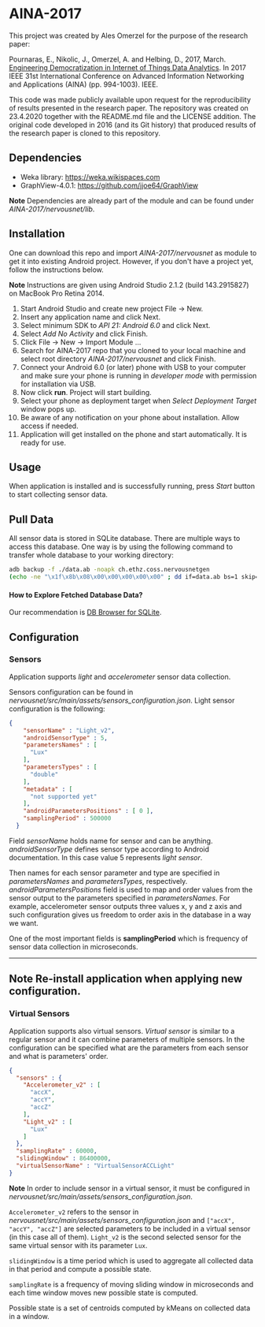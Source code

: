 # AINA-2017

This project was created by Ales Omerzel for the purpose of the research paper:

Pournaras, E., Nikolic, J., Omerzel, A. and Helbing, D., 2017, March. [Engineering Democratization in Internet of Things Data Analytics](https://pdfs.semanticscholar.org/ce27/96de888eec3d4a4c6d661b6959b3653ee9bc.pdf). In 2017 IEEE 31st International Conference on Advanced Information Networking and Applications (AINA) (pp. 994-1003). IEEE.

This code was made publicly available upon request for the reproducibility of results presented in the research paper. The repository was created on 23.4.2020 together with the README.md file and the LICENSE addition. The original code developed in 2016 (and its Git history) that produced results of the research paper is cloned to this repository.  

## Dependencies
* Weka library:  https://weka.wikispaces.com
* GraphView-4.0.1: https://github.com/jjoe64/GraphView

**Note**
Dependencies are already part of the module and can be found under *AINA-2017/nervousnet/lib*.

## Installation

One can download this repo and import *AINA-2017/nervousnet* as module to get it into existing Android project. However, if you don't have a project yet, follow the instructions below. 

**Note**
Instructions are given using Android Studio 2.1.2 (build 143.2915827) on MacBook Pro Retina 2014.

1) Start Android Studio and create new project File -> New.
2) Insert any application name and click Next.
3) Select minimum SDK to *API 21: Android 6.0* and click Next. 
4) Select *Add No Activity* and click Finish. 
5) Click File -> New -> Import Module ...
6) Search for AINA-2017 repo that you cloned to your local machine and select root directory *AINA-2017/nervousnet* and click Finish.  
7) Connect your Android 6.0 (or later) phone with USB to your computer and make sure your phone is running in *developer mode* with permission for installation via USB.
8) Now click **run**. Project will start building.
9) Select your phone as deployment target when *Select Deployment Target* window pops up.
10) Be aware of any notification on your phone about installation. Allow access if needed.
11) Application will get installed on the phone and start automatically. It is ready for use.

## Usage

When application is installed and is successfully running, press *Start* button to start collecting sensor data. 

## Pull Data

All sensor data is stored in SQLite database. There are multiple ways to access this database. One way is by using the following command to transfer whole database to your working directory:

```bash
adb backup -f ./data.ab -noapk ch.ethz.coss.nervousnetgen
(echo -ne "\x1f\x8b\x08\x00\x00\x00\x00\x00" ; dd if=data.ab bs=1 skip=24) | gzip -dc - | tar -xvf -
```

#### How to Explore Fetched Database Data?

Our recommendation is [DB Browser for SQLite](https://sqlitebrowser.org/).

## Configuration

### Sensors

Application supports *light* and *accelerometer* sensor data collection. 

Sensors configuration can be found in *nervousnet/src/main/assets/sensors_configuration.json*. Light sensor configuration is the following: 

```Json
{
    "sensorName" : "Light_v2",
    "androidSensorType" : 5,
    "parametersNames" : [
      "Lux"
    ],
    "parametersTypes" : [
      "double"
    ],
    "metadata" : [
      "not supported yet"
    ],
    "androidParametersPositions" : [ 0 ],
    "samplingPeriod" : 500000
  }
```

Field *sensorName* holds name for sensor and can be anything. *androidSensorType* defines sensor type according to Android documentation. In this case value 5 represents *light sensor*. 

Then names for each sensor parameter and type are specified in *parametersNames* and *parametersTypes*, respectively. *androidParametersPositions* field is used to map and order values from the sensor output to the parameters specified in *parametersNames*. For example, accelerometer sensor outputs three values x, y and z axis and such configuration gives us freedom to order axis in the database in a way we want. 

One of the most important fields is **samplingPeriod** which is frequency of sensor data collection in microseconds.

---
**Note**
Re-install application when applying new configuration.
---

### Virtual Sensors

Application supports also virtual sensors. *Virtual sensor* is similar to a regular sensor and it can combine parameters of multiple sensors. In the configuration can be specified what are the parameters from each sensor and what is parameters' order.


```Json
{
  "sensors" : {
    "Accelerometer_v2" : [
      "accX",
      "accY",
      "accZ"
    ],
    "Light_v2" : [
      "Lux"
    ]
  },
  "samplingRate" : 60000,
  "slidingWindow" : 86400000,
  "virtualSensorName" : "VirtualSensorACCLight"
}
```

**Note**
In order to include sensor in a virtual sensor, it must be configured in *nervousnet/src/main/assets/sensors_configuration.json*.

`Accelerometer_v2` refers to the sensor in *nervousnet/src/main/assets/sensors_configuration.json* and `["accX", "accY", "accZ"]` are selected parameters to be included in a virtual sensor (in this case all of them). `Light_v2` is the second selected sensor for the same virtual sensor with its parameter `Lux`. 

`slidingWindow` is a time period which is used to aggregate all collected data in that period and compute a possible state. 

`samplingRate` is a frequency of moving sliding window in microseconds and each time window moves new possible state is computed. 

Possible state is a set of centroids computed by kMeans on collected data in a window.

